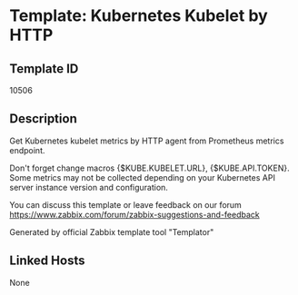 # Template: Kubernetes Kubelet by HTTP

## Template ID
10506

## Description
Get Kubernetes kubelet metrics by HTTP agent from Prometheus metrics endpoint.

Don't forget change macros {$KUBE.KUBELET.URL}, {$KUBE.API.TOKEN}.
Some metrics may not be collected depending on your Kubernetes API server instance version and configuration.

You can discuss this template or leave feedback on our forum https://www.zabbix.com/forum/zabbix-suggestions-and-feedback

Generated by official Zabbix template tool "Templator"

## Linked Hosts
None

